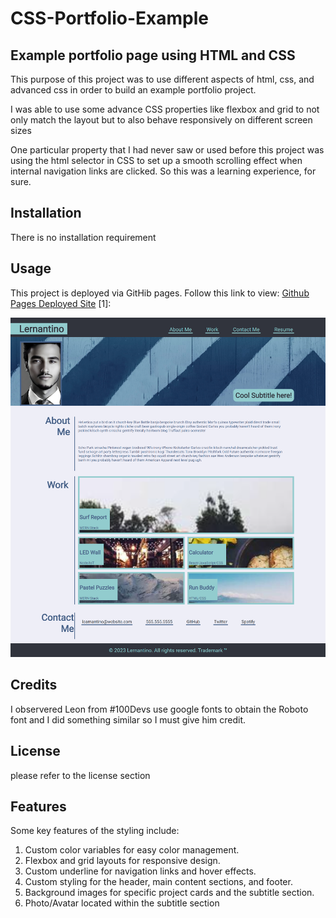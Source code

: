 # CSS-Portfolio-Example

## Example portfolio page using HTML and CSS

This purpose of this project was to use different aspects of html, css, and advanced css in order to build an example portfolio project.

I was able to use some advance CSS properties like flexbox and grid to not only match the layout but to also behave responsively on different screen sizes

One particular property that I had never saw or used before this project was using the html selector in CSS to set up a smooth scrolling effect when internal navigation links are clicked. So this was a learning experience, for sure. 


## Installation

There is no installation requirement

## Usage
This project is deployed via GitHib pages. Follow this link to view: [Github Pages Deployed Site](https://joecode22.github.io/CSS-Portfolio-Ex) [1]: 

![website screenshot](assets/images/screenshottwo.png)

## Credits

I observered Leon from #100Devs use google fonts to obtain the Roboto font and I did something similar so I must give him credit. 

## License
please refer to the license section

## Features

Some key features of the styling include:

1. Custom color variables for easy color management.
2. Flexbox and grid layouts for responsive design.
3. Custom underline for navigation links and hover effects.
4. Custom styling for the header, main content sections, and footer.
5. Background images for specific project cards and the subtitle section.
6. Photo/Avatar located within the subtitle section

